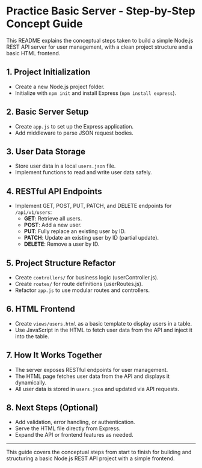 # Practice Basic Server - Step-by-Step Concept Guide

This README explains the conceptual steps taken to build a simple Node.js REST API server for user management, with a clean project structure and a basic HTML frontend.

## 1. Project Initialization

- Create a new Node.js project folder.
- Initialize with `npm init` and install Express (`npm install express`).

## 2. Basic Server Setup

- Create `app.js` to set up the Express application.
- Add middleware to parse JSON request bodies.

## 3. User Data Storage

- Store user data in a local `users.json` file.
- Implement functions to read and write user data safely.

## 4. RESTful API Endpoints

- Implement GET, POST, PUT, PATCH, and DELETE endpoints for `/api/v1/users`:
  - **GET**: Retrieve all users.
  - **POST**: Add a new user.
  - **PUT**: Fully replace an existing user by ID.
  - **PATCH**: Update an existing user by ID (partial update).
  - **DELETE**: Remove a user by ID.

## 5. Project Structure Refactor

- Create `controllers/` for business logic (userController.js).
- Create `routes/` for route definitions (userRoutes.js).
- Refactor `app.js` to use modular routes and controllers.

## 6. HTML Frontend

- Create `views/users.html` as a basic template to display users in a table.
- Use JavaScript in the HTML to fetch user data from the API and inject it into the table.

## 7. How It Works Together

- The server exposes RESTful endpoints for user management.
- The HTML page fetches user data from the API and displays it dynamically.
- All user data is stored in `users.json` and updated via API requests.

## 8. Next Steps (Optional)

- Add validation, error handling, or authentication.
- Serve the HTML file directly from Express.
- Expand the API or frontend features as needed.

---

This guide covers the conceptual steps from start to finish for building and structuring a basic Node.js REST API project with a simple frontend.
